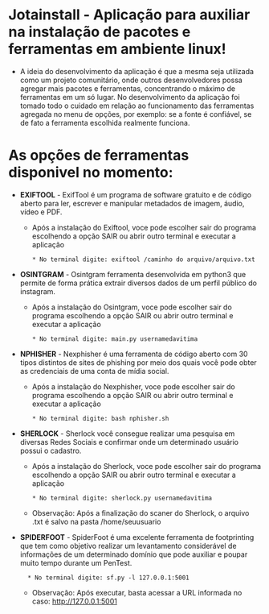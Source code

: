 # Jotainstall - Aplicação para auxiliar na instalação de pacotes e ferramentas em ambiente linux!

 - A ideia do desenvolvimento da aplicação é que a mesma seja utilizada como um projeto comunitário, onde outros desenvolvedores possa agregar mais pacotes e ferramentas, concentrando o máximo de ferramentas em um só lugar. No desenvolvimento da aplicação foi tomado todo o cuidado em relação ao funcionamento das ferramentas agregada no menu de opções, por exemplo: se a fonte é confiável, se de fato a ferramenta escolhida realmente funciona.
 
 # As opções de ferramentas disponivel no momento:
 
- <b>EXIFTOOL</b> - ExifTool é um programa de software gratuito e de código aberto para ler, escrever e manipular metadados de imagem, áudio, vídeo e PDF.
        
  - Após a instalação do Exiftool, voce pode escolher sair do programa escolhendo a opção SAIR ou abrir outro terminal e executar a aplicação
        
        * No terminal digite: exiftool /caminho do arquivo/arquivo.txt
        
        
- <b>OSINTGRAM</b> - Osintgram ferramenta desenvolvida em python3 que permite de forma prática extrair diversos dados de um perfil público do instagram.
        
  - Após a instalação do Osintgram, voce pode escolher sair do programa escolhendo a opção SAIR ou abrir outro terminal e executar a aplicação
        
        * No terminal digite: main.py usernamedavitima
        
        
- <b>NPHISHER</b> - Nexphisher é uma ferramenta de código aberto com 30 tipos distintos de sites de phishing por meio dos quais você pode obter as credenciais de uma conta de mídia social.
        
  - Após a instalação do Nexphisher, voce pode escolher sair do programa escolhendo a opção SAIR ou abrir outro terminal e executar a aplicação
        
        * No terminal digite: bash nphisher.sh
        
        
- <b>SHERLOCK</b> - Sherlock você consegue realizar uma pesquisa em diversas Redes Sociais e confirmar onde um determinado usuário possui o cadastro.
        
  - Após a instalação do Sherlock, voce pode escolher sair do programa escolhendo a opção SAIR ou abrir outro terminal e executar a aplicação
        
        * No terminal digite: sherlock.py usernamedavitima
  
  - Observação: Após a finalização do scaner do Sherlock, o arquivo .txt é salvo na pasta /home/seuusuario
  
  
- <b>SPIDERFOOT</b> - SpiderFoot é uma excelente ferramenta de footprinting que tem como objetivo realizar um levantamento considerável de informações de um determinado domínio que pode auxiliar e poupar muito tempo durante um PenTest.
        
        * No terminal digite: sf.py -l 127.0.0.1:5001
  
  - Observação: Após executar, basta acessar a URL informada no caso: http://127.0.0.1:5001  

